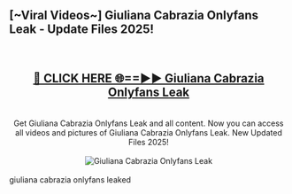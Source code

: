 <h2>[~Viral Videos~] Giuliana Cabrazia Onlyfans Leak - Update Files 2025!</h2>
<br>
<div align="center">
<h2><a href="https://betterlinks.top/A2PfLJ" rel="nofollow">🔴 CLICK HERE 🌐==►► Giuliana Cabrazia Onlyfans Leak</a></h2>
<br>
Get Giuliana Cabrazia Onlyfans Leak and all content. Now you can access all videos and pictures of Giuliana Cabrazia Onlyfans Leak. New Updated Files 2025!
<br>
<br>
<a href="https://betterlinks.top/A2PfLJ" rel="nofollow" data-target="animated-image.originalLink"><img src="https://i.ibb.co.com/WyWwxjT/player-gif2.gif" alt="Giuliana Cabrazia Onlyfans Leak" style="max-width: 100%; display: inline-block;" data-target="animated-image.originalImage"></a>
</div>
<br>
giuliana cabrazia onlyfans leaked